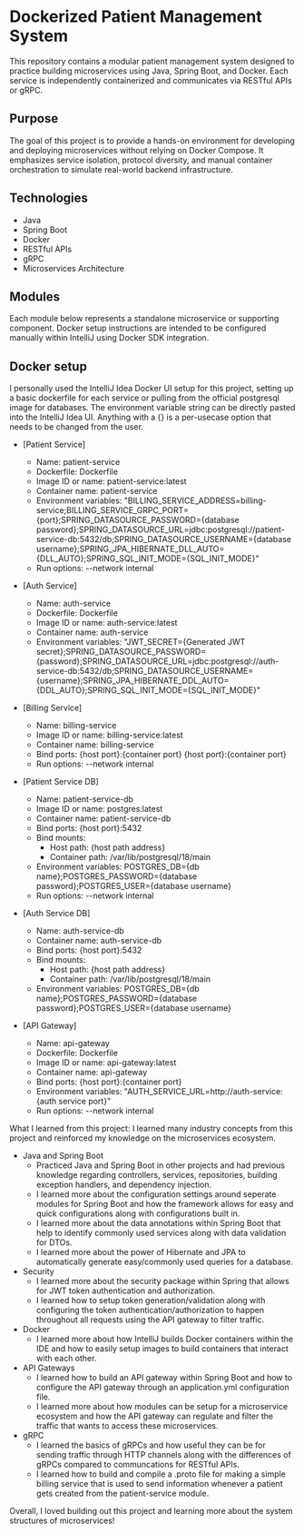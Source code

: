 # Dockerized Patient Management System

This repository contains a modular patient management system designed to practice building microservices using Java, Spring Boot, and Docker. Each service is independently containerized and communicates via RESTful APIs or gRPC.

## Purpose

The goal of this project is to provide a hands-on environment for developing and deploying microservices without relying on Docker Compose. It emphasizes service isolation, protocol diversity, and manual container orchestration to simulate real-world backend infrastructure.

## Technologies

- Java
- Spring Boot
- Docker
- RESTful APIs
- gRPC
- Microservices Architecture

## Modules

Each module below represents a standalone microservice or supporting component. Docker setup instructions are intended to be configured manually within IntelliJ using Docker SDK integration.

## Docker setup
I personally used the IntelliJ Idea Docker UI setup for this project, setting up a basic dockerfile for each service or pulling from the official postgresql image for databases.
The environment variable string can be directly pasted into the IntelliJ Idea UI. Anything with a {} is a per-usecase option that needs to be changed from the user.

- [Patient Service]
  - Name: patient-service
  - Dockerfile: Dockerfile
  - Image ID or name: patient-service:latest
  - Container name: patient-service
  - Environment variables: "BILLING_SERVICE_ADDRESS=billing-service;BILLING_SERVICE_GRPC_PORT={port};SPRING_DATASOURCE_PASSWORD={database password};SPRING_DATASOURCE_URL=jdbc:postgresql://patient-service-db:5432/db;SPRING_DATASOURCE_USERNAME={database username};SPRING_JPA_HIBERNATE_DLL_AUTO={DLL_AUTO};SPRING_SQL_INIT_MODE={SQL_INIT_MODE}"
  - Run options: --network internal

- [Auth Service]
  - Name: auth-service
  - Dockerfile: Dockerfile
  - Image ID or name: auth-service:latest
  - Container name: auth-service
  - Environment variables: "JWT_SECRET={Generated JWT secret};SPRING_DATASOURCE_PASSWORD={password};SPRING_DATASOURCE_URL=jdbc:postgresql://auth-service-db:5432/db;SPRING_DATASOURCE_USERNAME={username};SPRING_JPA_HIBERNATE_DDL_AUTO={DDL_AUTO};SPRING_SQL_INIT_MODE={SQL_INIT_MODE}"

- [Billing Service]
  - Name: billing-service
  - Image ID or name: billing-service:latest
  - Container name: billing-service
  - Bind ports: {host port}:{container port} {host port}:{container port}
  - Run options: --network internal

- [Patient Service DB]
  - Name: patient-service-db
  - Image ID or name: postgres:latest
  - Container name: patient-service-db
  - Bind ports: {host port}:5432
  - Bind mounts:
    - Host path: {host path address}
    - Container path: /var/lib/postgresql/18/main
  - Environment variables: POSTGRES_DB={db name};POSTGRES_PASSWORD={database password};POSTGRES_USER={database username}
  - Run options: --network internal

- [Auth Service DB]
  - Name: auth-service-db
  - Container name: auth-service-db
  - Bind ports: {host port}:5432
  - Bind mounts:
    - Host path: {host path address}
    - Container path: /var/lib/postgresql/18/main
  - Environment variables: POSTGRES_DB={db name};POSTGRES_PASSWORD={database password};POSTGRES_USER={database username}

 - [API Gateway]
   - Name: api-gateway
   - Dockerfile: Dockerfile
   - Image ID or name: api-gateway:latest
   - Container name: api-gateway
   - Bind ports: {host port}:{container port}
   - Environment variables: "AUTH_SERVICE_URL=http://auth-service:{auth service port}"
   - Run options: --network internal

What I learned from this project:
I learned many industry concepts from this project and reinforced my knowledge on the microservices ecosystem.
 - Java and Spring Boot
   - Practiced Java and Spring Boot in other projects and had previous knowledge regarding controllers, services, repositories, building exception handlers, and dependency injection.
   - I learned more about the configuration settings around seperate modules for Spring Boot and how the framework allows for easy and quick configurations along with configurations built in.
   - I learned more about the data annotations within Spring Boot that help to identify commonly used services along with data validation for DTOs.
   - I learned more about the power of Hibernate and JPA to automatically generate easy/commonly used queries for a database. 
 - Security
   - I learned more about the security package within Spring that allows for JWT token authentication and authorization.
   - I learned how to setup token generation/validation along with configuring the token authentication/authorization to happen throughout all requests using the API gateway to filter traffic.
 - Docker
   - I learned more about how IntelliJ builds Docker containers within the IDE and how to easily setup images to build containers that interact with each other.
 - API Gateways
   - I learned how to build an API gateway within Spring Boot and how to configure the API gateway through an application.yml configuration file.
   - I learned more about how modules can be setup for a microservice ecosystem and how the API gateway can regulate and filter the traffic that wants to access these microservices.
 - gRPC
   - I learned the basics of gRPCs and how useful they can be for sending traffic through HTTP channels along with the differences of gRPCs compared to communcations for RESTful APIs.
   - I learned how to build and compile a .proto file for making a simple billing service that is used to send information whenever a patient gets created from the patient-service module.

  Overall, I loved building out this project and learning more about the system structures of microservices!


